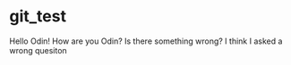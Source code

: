 # git_test
Hello Odin!
How are you Odin?
Is there something wrong?
I think I asked a wrong quesiton
